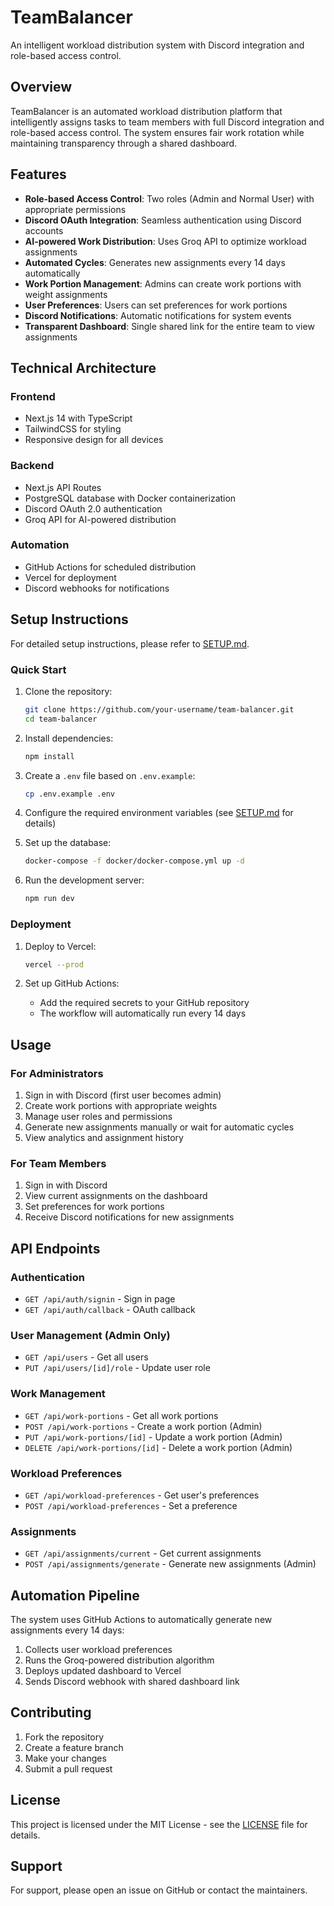 # TeamBalancer

An intelligent workload distribution system with Discord integration and role-based access control.

## Overview

TeamBalancer is an automated workload distribution platform that intelligently assigns tasks to team members with full Discord integration and role-based access control. The system ensures fair work rotation while maintaining transparency through a shared dashboard.

## Features

- **Role-based Access Control**: Two roles (Admin and Normal User) with appropriate permissions
- **Discord OAuth Integration**: Seamless authentication using Discord accounts
- **AI-powered Work Distribution**: Uses Groq API to optimize workload assignments
- **Automated Cycles**: Generates new assignments every 14 days automatically
- **Work Portion Management**: Admins can create work portions with weight assignments
- **User Preferences**: Users can set preferences for work portions
- **Discord Notifications**: Automatic notifications for system events
- **Transparent Dashboard**: Single shared link for the entire team to view assignments

## Technical Architecture

### Frontend
- Next.js 14 with TypeScript
- TailwindCSS for styling
- Responsive design for all devices

### Backend
- Next.js API Routes
- PostgreSQL database with Docker containerization
- Discord OAuth 2.0 authentication
- Groq API for AI-powered distribution

### Automation
- GitHub Actions for scheduled distribution
- Vercel for deployment
- Discord webhooks for notifications

## Setup Instructions

For detailed setup instructions, please refer to [SETUP.md](SETUP.md).

### Quick Start

1. Clone the repository:
   ```bash
   git clone https://github.com/your-username/team-balancer.git
   cd team-balancer
   ```

2. Install dependencies:
   ```bash
   npm install
   ```

3. Create a `.env` file based on `.env.example`:
   ```bash
   cp .env.example .env
   ```

4. Configure the required environment variables (see [SETUP.md](SETUP.md) for details)

5. Set up the database:
   ```bash
   docker-compose -f docker/docker-compose.yml up -d
   ```

6. Run the development server:
   ```bash
   npm run dev
   ```

### Deployment

1. Deploy to Vercel:
   ```bash
   vercel --prod
   ```

2. Set up GitHub Actions:
   - Add the required secrets to your GitHub repository
   - The workflow will automatically run every 14 days

## Usage

### For Administrators
1. Sign in with Discord (first user becomes admin)
2. Create work portions with appropriate weights
3. Manage user roles and permissions
4. Generate new assignments manually or wait for automatic cycles
5. View analytics and assignment history

### For Team Members
1. Sign in with Discord
2. View current assignments on the dashboard
3. Set preferences for work portions
4. Receive Discord notifications for new assignments

## API Endpoints

### Authentication
- `GET /api/auth/signin` - Sign in page
- `GET /api/auth/callback` - OAuth callback

### User Management (Admin Only)
- `GET /api/users` - Get all users
- `PUT /api/users/[id]/role` - Update user role

### Work Management
- `GET /api/work-portions` - Get all work portions
- `POST /api/work-portions` - Create a work portion (Admin)
- `PUT /api/work-portions/[id]` - Update a work portion (Admin)
- `DELETE /api/work-portions/[id]` - Delete a work portion (Admin)

### Workload Preferences
- `GET /api/workload-preferences` - Get user's preferences
- `POST /api/workload-preferences` - Set a preference

### Assignments
- `GET /api/assignments/current` - Get current assignments
- `POST /api/assignments/generate` - Generate new assignments (Admin)

## Automation Pipeline

The system uses GitHub Actions to automatically generate new assignments every 14 days:

1. Collects user workload preferences
2. Runs the Groq-powered distribution algorithm
3. Deploys updated dashboard to Vercel
4. Sends Discord webhook with shared dashboard link

## Contributing

1. Fork the repository
2. Create a feature branch
3. Make your changes
4. Submit a pull request

## License

This project is licensed under the MIT License - see the [LICENSE](LICENSE) file for details.

## Support

For support, please open an issue on GitHub or contact the maintainers.
